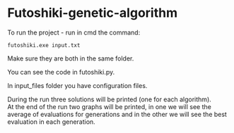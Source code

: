 # Futoshiki-genetic-algorithm

To run the project - run in cmd the command: <br/>
```
futoshiki.exe input.txt
 ```
 Make sure they are both in the same folder.<br/> 
 
You can see the code in futoshiki.py.<br/>

In input_files folder you have configuration files.<br/>

During the run three solutions will be printed (one for each algorithm).<br/>
At the end of the run two graphs will be printed, in one we will see the average of evaluations for generations and in the other we will see the best evaluation in each generation.
